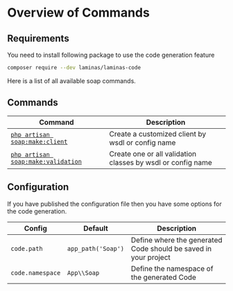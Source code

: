 # Overview of Commands

## Requirements

You need to install following package to use the code generation feature

````bash
composer require --dev laminas/laminas-code
````

Here is a list of all available soap commands.

## Commands

Command                                                  | Description
-------------------------------------------------------- | -------------
[`php artisan soap:make:client`](make-client.md)         | Create a customized client by wsdl or config name
[`php artisan soap:make:validation`](make-validation.md) | Create one or all validation classes by wsdl or config name

## Configuration

If you have published the configuration file then you have some options for the code generation.

Config             | Default            | Description
------------------ | ------------------ | -----------
``code.path``      | `app_path('Soap')` | Define where the generated Code should be saved in your project
``code.namespace`` | `App\\Soap`        | Define the namespace of the generated Code 
